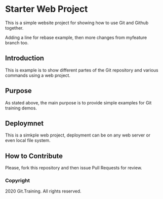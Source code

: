 # Starter Web Project

This is a simple website project for showing how to use Git and Github together.

Adding a line for rebase example, then more changes from myfeature branch too.

## Introduction

This is example is to show different partes of the Git repository and various commands using a web project.

## Purpose

As stated above, the main purpose is to provide simple examples for Git training demos.

## Deploymnet

This is a simkple web project, deployment can be on any web server or even local file system.

## How to Contribute

Please, fork this repository and then issue Pull Requests for review.

### Copyright

2020 Git.Training. All rights reserved.